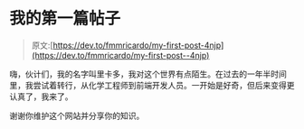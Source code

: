 # 我的第一篇帖子

> 原文:[https://dev.to/fmmricardo/my-first-post-4njp](https://dev.to/fmmricardo/my-first-post--4njp)

嗨，伙计们，我的名字叫里卡多，我对这个世界有点陌生。在过去的一年半时间里，我尝试着转行，从化学工程师到前端开发人员。一开始是好奇，但后来变得更认真了，我来了。

谢谢你维护这个网站并分享你的知识。